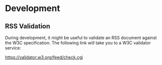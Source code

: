 # Development

## RSS Validation
During development, it might be useful to validate an RSS document against the W3C specification.
The following link will take you to a W3C validator service: 

https://validator.w3.org/feed/check.cgi

